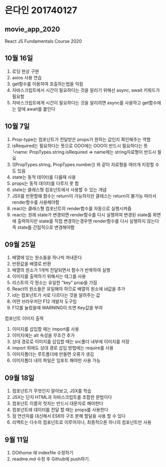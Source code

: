 # 은다인 201740127

## movie_app_2020
React JS Fundamentals Course 2020

## 10월 16일
1. 로딩 현상 구현
2. axios 사용 연습
3. get함수를 이용하여 호출하는법을 익힘
4. 자바스크립트에서 시간이 필요하다는 것을 알리기 위해선 async, await 키워드가 필요함
5. 자바스크립트에게 시간이 필요하다는 것을 알리려면 async를 사용하고 get함수에는 앞에 await를 붙인다


## 10월 7일
1. Prop-type는 컴포넌트가 전달받은 props가 원하는 값인지 확인해주는 역할
2. isRequired는 필요하다는 뜻으로 OOO에는 OOO이 반드시 필요하다는 뜻
    └name: PropTypes.string.isRequired => name에는 string자료형이 반드시 필요
3. ([PropTypes.string, PropTypes.number]) 와 같이 자료형을 여러개 지정할 수도 있음
4. state는 동적 데이터를 다룰때 사용
5. props는 동적 데이터를 다루지 못 함
6. state는 클래스형 컴포넌트에서 사용할 수 있는 개념
7. JSX를 반환할떄 함수는 return이 가능하지만 클래스는 return이 불가능 따라서 render함수를 사용해야함
8. react는 클래스형 컴포넌트의 render함수를 자동으로 실행시켜줌
9. react는 원래 state가 변경되면 render함수를 다시 실행하여 변경된 state를 화면에 출력하지만
    state를 직접 변경하는경우엔 render함수를 다시 실행하지 않는다 즉 state를 간접적으로 변경해야함


## 09월 25일
1. 배열에 있는 원소들을 하나씩 꺼내준다
2. 반환값을 배열로 반환
3. 배열의 원소가 1개씩 전달되면서 함수가 반복하여 실행
4. 이미지를 출력하기 위해서는  태그를 사용
5. 리스트의 각 원소는 유일한 "key" prop을 가짐
6. React의 원소들은 유일해야 하므로 배열의 원소에 id값을 추가
7. id는 컴포넌트가 서로 다르다는 것을 알려주는 값
8. 어떤 브라우저던 F12 개발자 도구임
9. F12를 눌렀을때 WARNING이 뜨면 Key값을 부여
 
 컴포넌트 이미지 출력
1. 이미지를 삽입할 때는 import를 사용
2. 이미지에는 alt 속성을 무조건 추가
3. 상대 경로로 이미지를 삽입할 때는 src폴더 내부에 이미지를 저장
4. import 외에도 상대 경로 삽입 방법에는 require를 사용
5. 이미지폴더는 루트폴더에 만들면 오류가 생김
6. 이미지폴더 내의 파일은 임포트 해야만 사용 가능


## 09월 18일
1. 컴포넌트가 무엇인지 알아보고, JSX를 학습
2. JSX는 단지 HTML과 자바스크립트를 조합한 문법이다
3. 컴포넌트 이름의 첫자는 반드시 대문자로 해야한다
4. 컴포넌트에 데이터를 전달 할 때는 props를 사용한다
5. 점 연산자를 대신해서 ES6의 구조 분해 할달을 사용 할 수 있다
6. 리액트는 다수의 컴포넌트로 이루어지나, 최종적으론 하나의 컴포넌트만 사용

## 9월 11일
1. DOthome 에 indexfile 수정하기
2. readme.md 수정 후 Github에 push하기.